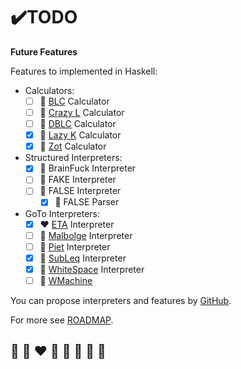 # ✔️TODO

**Future Features**

Features to implemented in Haskell:
* Calculators:
  * [ ] 🦄 [BLC](https://github.com/helvm/blc) Calculator
  * [ ] 🦄 [Crazy L](https://crypto.stanford.edu/~blynn/lambda/crazyl.html) Calculator
  * [ ] 🦄 [DBLC](https://github.com/helvm/Dependent-Binary-Lambda-Calculus) Calculator
  * [x] 🦄 [Lazy K](https://helvm.org/lazy-k/lazy-k.html) Calculator
  * [x] 🦄 [Zot](https://github.com/helvm/zot_haskell) Calculator
* Structured Interpreters:
  * [x] 🌈 BrainFuck Interpreter
  * [ ] 🌈 FAKE Interpreter
  * [ ] 🌈 FALSE Interpreter
    * [x] 🌈 FALSE Parser
* GoTo Interpreters:
  * [x] ❤️ [ETA](http://www.miketaylor.org.uk/tech/eta/doc/) Interpreter
  * [ ] 💛 [Malbolge](https://lutter.cc/malbolge/) Interpreter
  * [ ] 💚 [Piet](https://www.dangermouse.net/esoteric/piet.html) Interpreter
  * [x] 💙 [SubLeq](http://mazonka.com/subleq/) Interpreter
  * [x] 🤍 [WhiteSpace](https://helvm.github.io/WSpace/tutorial.html) Interpreter
  * [ ] 🖤 [WMachine](https://github.com/helvm/maszyna-w)

You can propose interpreters and features by [GitHub](https://github.com/helvm/helma/issues).

For more see [ROADMAP](../developers/ROADMAP.md).

## 🦄 🌈 ❤️ 💛 💚 💙 🤍 🖤
